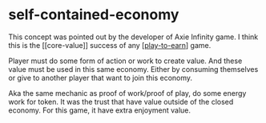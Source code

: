 # self-contained-economy

This concept was pointed out by the developer of Axie Infinity game.
I think this is the [[core-value]] success of any [[play-to-earn]] game.

Player must do some form of action or work to create value. And these value must be used in this same economy. Either by consuming themselves or give to another player that want to join this economy.

Aka the same mechanic as proof of work/proof of play, do some energy work for token. It was the trust that have value outside of the closed economy. For this game, it have extra enjoyment value.

[//begin]: # "Autogenerated link references for markdown compatibility"
[play-to-earn]: play-to-earn "Play To Earn"
[//end]: # "Autogenerated link references"